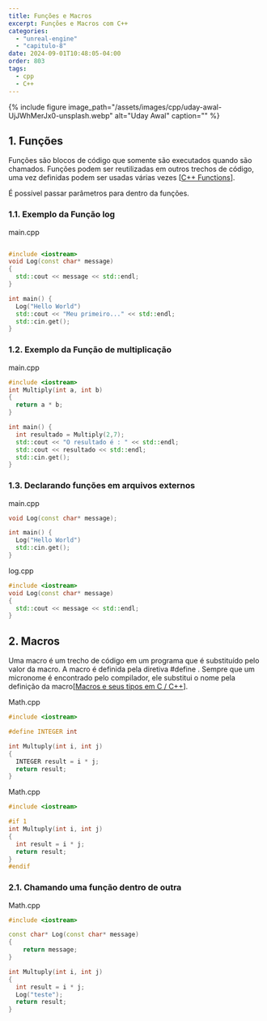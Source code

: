 ```yaml
---
title: Funções e Macros
excerpt: Funções e Macros com C++
categories: 
  - "unreal-engine"
  - "capitulo-8"
date: 2024-09-01T10:48:05-04:00
order: 803
tags:
  - cpp
  - C++ 
---
```


{% include figure image_path="/assets/images/cpp/uday-awal-UjJWhMerJx0-unsplash.webp" alt="Uday Awal" caption="" %}

## 1. Funções

Funções são blocos de código que somente são executados quando são chamados. Funções podem ser reutilizadas em outros trechos de código, uma vez definidas podem ser usadas várias vezes [[C++ Functions](https://www.w3schools.com/cpp/cpp_functions.asp)].

É possível passar parâmetros para dentro da funções.

### 1.1. Exemplo da Função log

main.cpp

```cpp

#include <iostream>
void Log(const char* message)
{
  std::cout << message << std::endl;
}

int main() {
  Log("Hello World")
  std::cout << "Meu primeiro..." << std::endl;
  std::cin.get();
}
```

### 1.2. Exemplo da Função de multiplicação

main.cpp

```cpp
#include <iostream>
int Multiply(int a, int b)
{
  return a * b;
}

int main() {
  int resultado = Multiply(2,7);
  std::cout << "O resultado é : " << std::endl;
  std::cout << resultado << std::endl;
  std::cin.get();
}
```

### 1.3. Declarando funções em arquivos externos

main.cpp

```cpp
void Log(const char* message);

int main() {
  Log("Hello World")
  std::cin.get();
}
```

log.cpp

```cpp
#include <iostream>
void Log(const char* message)
{
  std::cout << message << std::endl;
}
```

## 2. Macros

Uma macro é um trecho de código em um programa que é substituído pelo valor da macro. A macro é definida pela diretiva #define . Sempre que um micronome é encontrado pelo compilador, ele substitui o nome pela definição da macro[[Macros e seus tipos em C / C++](https://acervolima.com/macros-e-seus-tipos-em-c-c/)].

Math.cpp

```cpp
#include <iostream>

#define INTEGER int

int Multuply(int i, int j)
{
  INTEGER result = i * j;
  return result;
}
```

Math.cpp

```cpp
#include <iostream>

#if 1
int Multuply(int i, int j)
{
  int result = i * j;
  return result;
}
#endif
```

### 2.1. Chamando uma função dentro de outra

Math.cpp

```cpp
#include <iostream>

const char* Log(const char* message)
{
    return message;
}

int Multuply(int i, int j)
{
  int result = i * j;
  Log("teste");
  return result;
}
```
